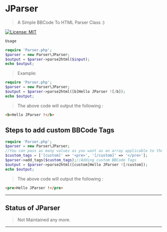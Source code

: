 # JParser
> A Simple BBCode To HTML Parser Class :)

[![License: MIT](https://img.shields.io/badge/License-MIT-yellow.svg)](https://opensource.org/licenses/MIT)
```php
Usage

require 'Parser.php';
$parser = new Parser\JParser;
$output = $parser->parse2html($input);
echo $output;
```
> Example:
```php
require 'Parser.php';
$parser = new Parser\JParser;
$output = $parser->parse2html([b]Hello JParser ![/b]);
echo $output;
```
> The above code will output the following :
```html
<b>Hello JParser !</b>
```
## Steps to add custom BBCode Tags
```php
require 'Parser.php';
$parser = new Parser\JParser;
//You can pass as many values as you want as an array applicable to the following format only
$custom_tags = ['[custom]' => '<pre>', '[/custom]' => '</pre>'];
$parser->add_tags($custom_tags);//Adding custom BBCode Tags
$output = $parser->parse2html([custom]Hello JParser ![/custom]);
echo $output;
```
> The above code will output the following :
```html
<pre>Hello JParser !</pre>
```
___
## Status of JParser
> Not Maintained any more.
___
